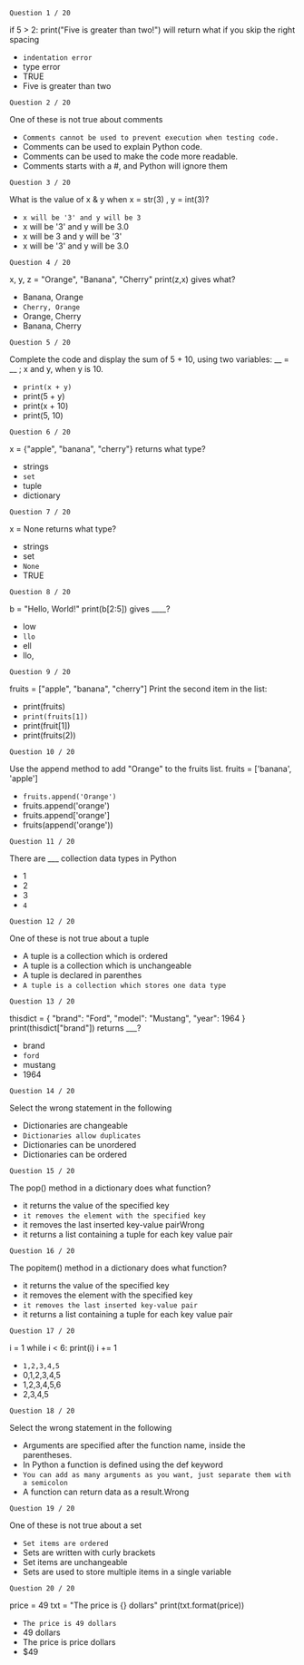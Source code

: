 ```Question 1 / 20```

if 5 > 2: print("Five is greater than two!") will return what if you skip the right spacing

+ ```indentation error```
+ type error
+ TRUE
+ Five is greater than two

```Question 2 / 20```

One of these is not true about comments

+ ```Comments cannot be used to prevent execution when testing code.```
+ Comments can be used to explain Python code.
+ Comments can be used to make the code more readable.
+ Comments starts with a #, and Python will ignore them

```Question 3 / 20```

What is the value of x & y when x = str(3) , y = int(3)?

+ ```x will be '3' and y will be 3```
+ x will be '3' and y will be 3.0
+ x will be 3 and y will be '3'
+ x will be '3' and y will be 3.0

```Question 4 / 20```

x, y, z = "Orange", "Banana", "Cherry" print(z,x) gives what?

+ Banana, Orange
+ ```Cherry, Orange```
+ Orange, Cherry
+ Banana, Cherry

```Question 5 / 20```

Complete the code and display the sum of 5 + 10, using two variables: __ = __ ; x and y, when y is 10.

+ ```print(x + y)```
+ print(5 + y)
+ print(x + 10)
+ print(5, 10)

```Question 6 / 20```

x = {"apple", "banana", "cherry"} returns what type?

+ strings
+ ```set```
+ tuple
+ dictionary

```Question 7 / 20```

x = None returns what type?

+ strings
+ set
+ ```None```
+ TRUE

```Question 8 / 20```

b = "Hello, World!" print(b[2:5]) gives ____?

+ low
+ ```llo```
+ ell
+ llo,

```Question 9 / 20```

fruits = ["apple", "banana", "cherry"] Print the second item in the list:

+ print(fruits)
+ ```print(fruits[1])```
+ print(fruit[1])
+ print(fruits(2))

```Question 10 / 20```

Use the append method to add "Orange" to the fruits list. fruits = ['banana', 'apple']

+ ```fruits.append('Orange')```
+ fruits.append('orange')
+ fruits.append['orange']
+ fruits(append('orange'))

```Question 11 / 20```

There are ___ collection data types in Python

+ 1
+ 2
+ 3
+ ```4```

```Question 12 / 20```

One of these is not true about a tuple

+ A tuple is a collection which is ordered
+ A tuple is a collection which is unchangeable
+ A tuple is declared in parenthes
+ ```A tuple is a collection which stores one data type```

```Question 13 / 20```

thisdict = { "brand": "Ford", "model": "Mustang", "year": 1964 } print(thisdict["brand"]) returns ___?

+ brand
+ ```ford```
+ mustang
+ 1964

```Question 14 / 20```

Select the wrong statement in the following

+ Dictionaries are changeable
+ ```Dictionaries allow duplicates```
+ Dictionaries can be unordered
+ Dictionaries can be ordered

```Question 15 / 20```

The pop() method in a dictionary does what function?

+ it returns the value of the specified key
+ ```it removes the element with the specified key```
+ it removes the last inserted key-value pairWrong
+ it returns a list containing a tuple for each key value pair

```Question 16 / 20```

The popitem() method in a dictionary does what function?

+ it returns the value of the specified key
+ it removes the element with the specified key
+ ```it removes the last inserted key-value pair```
+ it returns a list containing a tuple for each key value pair

```Question 17 / 20```

i = 1 while i < 6: print(i) i += 1

+ ```1,2,3,4,5```
+ 0,1,2,3,4,5
+ 1,2,3,4,5,6
+ 2,3,4,5

```Question 18 / 20```

Select the wrong statement in the following

+ Arguments are specified after the function name, inside the parentheses.
+ In Python a function is defined using the def keyword
+ ```You can add as many arguments as you want, just separate them with a semicolon```
+ A function can return data as a result.Wrong

```Question 19 / 20```

One of these is not true about a set

+ ```Set items are ordered```
+ Sets are written with curly brackets
+ Set items are unchangeable
+ Sets are used to store multiple items in a single variable

```Question 20 / 20```

price = 49 txt = "The price is {} dollars" print(txt.format(price))

+ ```The price is 49 dollars```
+ 49 dollars
+ The price is price dollars
+ $49
